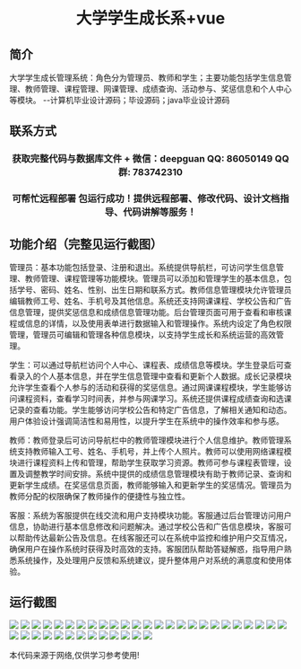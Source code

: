<p><h1 align="center">大学学生成长系+vue</h1></p>

## 简介
大学学生成长管理系统：角色分为管理员、教师和学生；主要功能包括学生信息管理、教师管理、课程管理、网课管理、成绩查询、活动参与、奖惩信息和个人中心等模块。    --计算机毕业设计源码；毕设源码；java毕业设计源码


## 联系方式
<p><h3 align="center">获取完整代码与数据库文件 + 微信：deepguan QQ: 86050149 QQ群: 783742310</h3></p>
<p><h3 align="center">可帮忙远程部署 包运行成功！提供远程部署、修改代码、设计文档指导、代码讲解等服务！</h3></p>

## 功能介绍（完整见运行截图）
管理员：基本功能包括登录、注册和退出。系统提供导航栏，可访问学生信息管理、教师管理、课程管理等功能模块。管理员可以添加和管理学生的基本信息，包括学号、密码、姓名、性别、出生日期和联系方式。教师信息管理模块允许管理员编辑教师工号、姓名、手机号及其他信息。系统还支持网课课程、学校公告和广告信息管理，提供奖惩信息和成绩信息管理功能。后台管理页面可用于查看和审核课程或信息的详情，以及使用表单进行数据输入和管理操作。系统内设定了角色权限管理，管理员可编辑和管理各种信息模块，以支持学生成长和系统运营的高效管理。

学生：可以通过导航栏访问个人中心、课程表、成绩信息等模块。学生登录后可查看录入的个人基本信息，并在学生信息管理中查看和更新个人数据。成长记录模块允许学生查看个人参与的活动和获得的奖惩信息。通过网课课程模块，学生能够访问课程资料，查看学习时间表，并参与网课学习。系统还提供课程成绩查询和选课记录的查看功能。学生能够访问学校公告和特定广告信息，了解相关通知和动态。用户体验设计强调简洁性和易用性，以提升学生在系统中的操作效率和参与感。

教师：教师登录后可访问导航栏中的教师管理模块进行个人信息维护。教师管理系统支持教师输入工号、姓名、手机号，并上传个人照片。教师可以使用网络课程模块进行课程资料上传和管理，帮助学生获取学习资源。教师可参与课程表管理，设置及调整教学时间安排。系统中提供的成绩信息管理模块有助于教师记录、查询和更新学生成绩。在奖惩信息页面，教师能够输入和更新学生的奖惩情况。管理员为教师分配的权限确保了教师操作的便捷性与独立性。

客服：系统为客服提供在线交流和用户支持模块功能。客服通过后台管理访问用户信息，协助进行基本信息修改和问题解决。通过学校公告和广告信息模块，客服可以帮助传达最新公告及信息。在线客服还可以在系统中监控和维护用户交互情况，确保用户在操作系统时获得及时高效的支持。客服团队帮助答疑解惑，指导用户熟悉系统操作，及处理用户反馈和系统建议，提升整体用户对系统的满意度和使用体验。


## 运行截图
![](img/001.jpg)
![](img/002.jpg)
![](img/003.jpg)
![](img/004.jpg)
![](img/005.jpg)
![](img/006.jpg)
![](img/007.jpg)
![](img/008.jpg)
![](img/009.jpg)
![](img/010.jpg)
![](img/011.jpg)
![](img/012.jpg)
![](img/013.jpg)
![](img/014.jpg)
![](img/015.jpg)
![](img/016.jpg)
![](img/017.jpg)
![](img/018.jpg)
![](img/019.jpg)
![](img/020.jpg)
![](img/021.jpg)
![](img/022.jpg)
![](img/023.jpg)
![](img/024.jpg)
![](img/025.jpg)
![](img/026.jpg)
![](img/027.jpg)
![](img/028.jpg)
![](img/029.jpg)
![](img/030.jpg)
![](img/031.jpg)
![](img/032.jpg)
![](img/033.jpg)
![](img/034.jpg)
![](img/035.jpg)
![](img/036.jpg)
![](img/037.jpg)
![](img/038.jpg)

<p>本代码来源于网络,仅供学习参考使用!</p>
